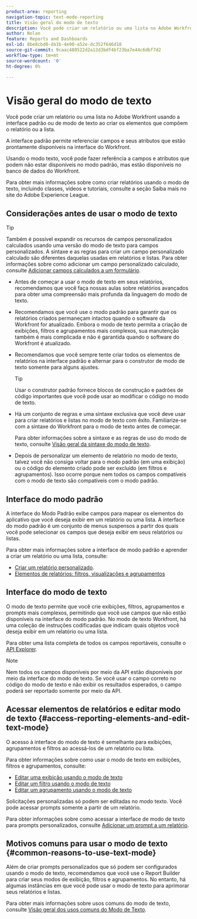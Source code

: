 ```yaml
---
product-area: reporting
navigation-topic: text-mode-reporting
title: Visão geral do modo de texto
description: Você pode criar um relatório ou uma lista no Adobe Workfront usando a interface padrão ou de modo de texto ao criar os elementos que compõem o relatório ou a lista.
author: Nolan
feature: Reports and Dashboards
exl-id: 8be8cbd0-da1b-4e90-a52e-dc352f646d18
source-git-commit: 9caac488522d2a12d3bdf4bf23ba7e44c6dbf7d2
workflow-type: tm+mt
source-wordcount: '0'
ht-degree: 0%

---
```


# Visão geral do modo de texto

<!-- Audited: 1/2025 -->

<!--(NOTE: Linked to the UI (for the areas mentioned in the comments below and the new NWE filters as well))-->

<!--(NOTE: Alina: ***Linked to other articles. Do not move, rename or change url.Linked to the product, in the report builder, when using a field that is not recognized in standard mode.)-->

<!--(NOTE: This will be linked to the Ninja feature about adding a filter to the User typeahead field (which originally is open only for text mode filters). Update the Context Sensitive sheet at release time)-->

Você pode criar um relatório ou uma lista no Adobe Workfront usando a interface padrão ou de modo de texto ao criar os elementos que compõem o relatório ou a lista.

A interface padrão permite referenciar campos e seus atributos que estão prontamente disponíveis na interface do Workfront.

Usando o modo texto, você pode fazer referência a campos e atributos que podem não estar disponíveis no modo padrão, mas estão disponíveis no banco de dados do Workfront.

Para obter mais informações sobre como criar relatórios usando o modo de texto, incluindo classes, vídeos e tutoriais, consulte a seção Saiba mais no site do Adobe Experience League.

## Considerações antes de usar o modo de texto

>[!TIP]
>
>Também é possível expandir os recursos de campos personalizados calculados usando uma versão do modo de texto para campos personalizados. A sintaxe e as regras para criar um campo personalizado calculado são diferentes daquelas usadas em relatórios e listas. Para obter informações sobre como adicionar um campo personalizado calculado, consulte [Adicionar campos calculados a um formulário](/help/quicksilver/administration-and-setup/customize-workfront/create-manage-custom-forms/form-designer/design-a-form/add-a-calculated-field.md).

* Antes de começar a usar o modo de texto em seus relatórios, recomendamos que você faça nossas aulas sobre relatórios avançados para obter uma compreensão mais profunda da linguagem do modo de texto.
* Recomendamos que você use o modo padrão para garantir que os relatórios criados permaneçam intactos quando o software da Workfront for atualizado. Embora o modo de texto permita a criação de exibições, filtros e agrupamentos mais complexos, sua manutenção também é mais complicada e não é garantida quando o software do Workfront é atualizado.
* Recomendamos que você sempre tente criar todos os elementos de relatórios na interface padrão e alternar para o construtor de modo de texto somente para alguns ajustes.

  >[!TIP]
  >
  >Usar o construtor padrão fornece blocos de construção e padrões de código importantes que você pode usar ao modificar o código no modo de texto.

* Há um conjunto de regras e uma sintaxe exclusiva que você deve usar para criar relatórios e listas no modo de texto com êxito. Familiarize-se com a sintaxe do Workfront para o modo de texto antes de começar.

  Para obter informações sobre a sintaxe e as regras de uso do modo de texto, consulte [Visão geral da sintaxe do modo de texto](../../../reports-and-dashboards/reports/text-mode/text-mode-syntax-overview.md).

* Depois de personalizar um elemento de relatório no modo de texto, talvez você não consiga voltar para o modo padrão (em uma exibição) ou o código do elemento criado pode ser excluído (em filtros e agrupamentos). Isso ocorre porque nem todos os campos compatíveis com o modo de texto são compatíveis com o modo padrão.

## Interface do modo padrão

A interface do Modo Padrão exibe campos para mapear os elementos do aplicativo que você deseja exibir em um relatório ou uma lista. A interface do modo padrão é um conjunto de menus suspensos a partir dos quais você pode selecionar os campos que deseja exibir em seus relatórios ou listas.

Para obter mais informações sobre a interface de modo padrão e aprender a criar um relatório ou uma lista, consulte:

* [Criar um relatório personalizado](../../../reports-and-dashboards/reports/creating-and-managing-reports/create-custom-report.md).
* [Elementos de relatórios: filtros, visualizações e agrupamentos](../../../reports-and-dashboards/reports/reporting-elements/reporting-elements-filters-views-groupings.md)

## Interface do modo de texto

O modo de texto permite que você crie exibições, filtros, agrupamentos e prompts mais complexos, permitindo que você use campos que não estão disponíveis na interface do modo padrão. No modo de texto Workfront, há uma coleção de instruções codificadas que indicam quais objetos você deseja exibir em um relatório ou uma lista.

Para obter uma lista completa de todos os campos reportáveis, consulte o [API Explorer](../../../wf-api/general/api-explorer.md).

>[!NOTE]
>
>Nem todos os campos disponíveis por meio da API estão disponíveis por meio da interface do modo de texto. Se você usar o campo correto no código do modo de texto e não exibir os resultados esperados, o campo poderá ser reportado somente por meio da API.

## Acessar elementos de relatórios e editar modo de texto {#access-reporting-elements-and-edit-text-mode}

O acesso à interface do modo de texto é semelhante para exibições, agrupamentos e filtros ao acessá-los de um relatório ou lista.

Para obter informações sobre como usar o modo de texto em exibições, filtros e agrupamentos, consulte:

* [Editar uma exibição usando o modo de texto](../../../reports-and-dashboards/reports/text-mode/edit-text-mode-in-view.md)
* [Editar um filtro usando o modo de texto](../../../reports-and-dashboards/reports/text-mode/edit-text-mode-in-filter.md)
* [Editar um agrupamento usando o modo de texto](../../../reports-and-dashboards/reports/text-mode/edit-text-mode-in-grouping.md)

Solicitações personalizadas só podem ser editadas no modo texto. Você pode acessar prompts somente a partir de um relatório.

Para obter informações sobre como acessar a interface de modo de texto para prompts personalizados, consulte [Adicionar um prompt a um relatório](../../../reports-and-dashboards/reports/creating-and-managing-reports/add-prompt-report.md).

## Motivos comuns para usar o modo de texto {#common-reasons-to-use-text-mode}

Além de criar prompts personalizados que só podem ser configurados usando o modo de texto, recomendamos que você use o Report Builder para criar seus modos de exibição, filtros e agrupamentos. No entanto, há algumas instâncias em que você pode usar o modo de texto para aprimorar seus relatórios e listas.

Para obter mais informações sobre usos comuns do modo de texto, consulte [Visão geral dos usos comuns do Modo de Texto](../../../reports-and-dashboards/reports/text-mode/understand-common-uses-text-mode.md).
